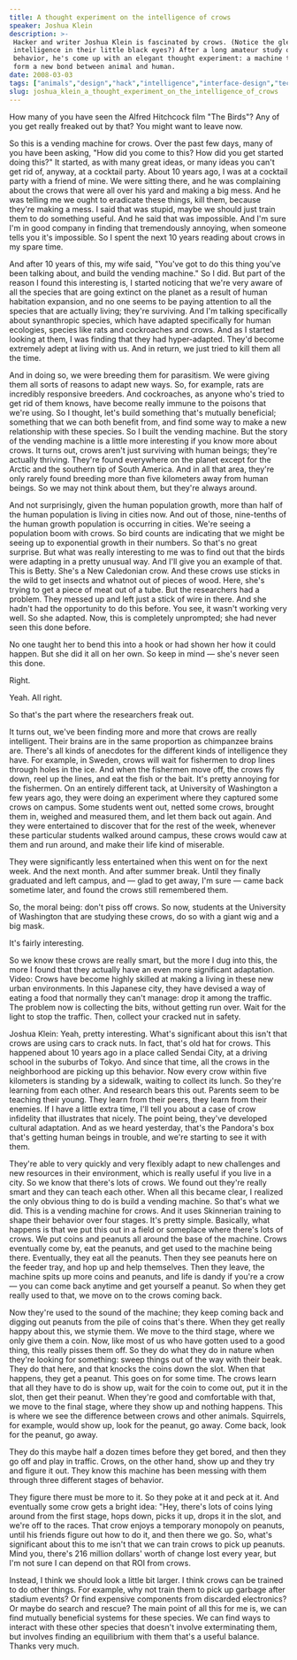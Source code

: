```yaml
---
title: A thought experiment on the intelligence of crows
speaker: Joshua Klein
description: >-
 Hacker and writer Joshua Klein is fascinated by crows. (Notice the gleam of
 intelligence in their little black eyes?) After a long amateur study of corvid
 behavior, he's come up with an elegant thought experiment: a machine that could
 form a new bond between animal and human.
date: 2008-03-03
tags: ["animals","design","hack","intelligence","interface-design","technology"]
slug: joshua_klein_a_thought_experiment_on_the_intelligence_of_crows
---
```


How many of you have seen the Alfred Hitchcock film "The Birds"? Any of you get really
freaked out by that? You might want to leave now.

So this is a vending machine for crows. Over the past few days, many of you have been
asking, "How did you come to this? How did you get started doing this?" It started, as
with many great ideas, or many ideas you can't get rid of, anyway, at a cocktail party.
About 10 years ago, I was at a cocktail party with a friend of mine. We were sitting
there, and he was complaining about the crows that were all over his yard and making a big
mess. And he was telling me we ought to eradicate these things, kill them, because they're
making a mess. I said that was stupid, maybe we should just train them to do something
useful. And he said that was impossible. And I'm sure I'm in good company in finding that
tremendously annoying, when someone tells you it's impossible. So I spent the next 10
years reading about crows in my spare time.

And after 10 years of this, my wife said, "You've got to do this thing you've been talking
about, and build the vending machine." So I did. But part of the reason I found this
interesting is, I started noticing that we're very aware of all the species that are going
extinct on the planet as a result of human habitation expansion, and no one seems to be
paying attention to all the species that are actually living; they're surviving. And I'm
talking specifically about synanthropic species, which have adapted specifically for human
ecologies, species like rats and cockroaches and crows. And as I started looking at them, I
was finding that they had hyper-adapted. They'd become extremely adept at living with us.
And in return, we just tried to kill them all the time.

And in doing so, we were breeding them for parasitism. We were giving them all sorts of
reasons to adapt new ways. So, for example, rats are incredibly responsive breeders. And
cockroaches, as anyone who's tried to get rid of them knows, have become really immune to
the poisons that we're using. So I thought, let's build something that's mutually
beneficial; something that we can both benefit from, and find some way to make a new
relationship with these species. So I built the vending machine. But the story of the
vending machine is a little more interesting if you know more about crows. It turns out,
crows aren't just surviving with human beings; they're actually thriving. They're found
everywhere on the planet except for the Arctic and the southern tip of South America. And
in all that area, they're only rarely found breeding more than five kilometers away from
human beings. So we may not think about them, but they're always around.

And not surprisingly, given the human population growth, more than half of the human
population is living in cities now. And out of those, nine-tenths of the human growth
population is occurring in cities. We're seeing a population boom with crows. So bird
counts are indicating that we might be seeing up to exponential growth in their numbers.
So that's no great surprise. But what was really interesting to me was to find out that the
birds were adapting in a pretty unusual way. And I'll give you an example of that. This is
Betty. She's a New Caledonian crow. And these crows use sticks in the wild to get insects
and whatnot out of pieces of wood. Here, she's trying to get a piece of meat out of a
tube. But the researchers had a problem. They messed up and left just a stick of wire in
there. And she hadn't had the opportunity to do this before. You see, it wasn't working
very well. So she adapted. Now, this is completely unprompted; she had never seen this done
before.

No one taught her to bend this into a hook or had shown her how it could happen. But she
did it all on her own. So keep in mind — she's never seen this done.

Right.

Yeah. All right.

So that's the part where the researchers freak out.

It turns out, we've been finding more and more that crows are really intelligent. Their
brains are in the same proportion as chimpanzee brains are. There's all kinds of anecdotes
for the different kinds of intelligence they have. For example, in Sweden, crows will wait
for fishermen to drop lines through holes in the ice. And when the fishermen move off, the
crows fly down, reel up the lines, and eat the fish or the bait. It's pretty annoying for
the fishermen. On an entirely different tack, at University of Washington a few years ago,
they were doing an experiment where they captured some crows on campus. Some students went
out, netted some crows, brought them in, weighed and measured them, and let them back out
again. And they were entertained to discover that for the rest of the week, whenever these
particular students walked around campus, these crows would caw at them and run around,
and make their life kind of miserable.

They were significantly less entertained when this went on for the next week. And the next
month. And after summer break. Until they finally graduated and left campus, and — glad to
get away, I'm sure — came back sometime later, and found the crows still remembered
them.

So, the moral being: don't piss off crows. So now, students at the University of
Washington that are studying these crows, do so with a giant wig and a big
mask.

It's fairly interesting.

So we know these crows are really smart, but the more I dug into this, the more I found
that they actually have an even more significant adaptation. Video: Crows have become
highly skilled at making a living in these new urban environments. In this Japanese city,
they have devised a way of eating a food that normally they can't manage: drop it among
the traffic. The problem now is collecting the bits, without getting run over. Wait for
the light to stop the traffic. Then, collect your cracked nut in safety.

Joshua Klein: Yeah, pretty interesting. What's significant about this isn't that crows are
using cars to crack nuts. In fact, that's old hat for crows. This happened about 10 years
ago in a place called Sendai City, at a driving school in the suburbs of Tokyo. And since
that time, all the crows in the neighborhood are picking up this behavior. Now every crow
within five kilometers is standing by a sidewalk, waiting to collect its lunch. So they're
learning from each other. And research bears this out. Parents seem to be teaching their
young. They learn from their peers, they learn from their enemies. If I have a little
extra time, I'll tell you about a case of crow infidelity that illustrates that nicely.
The point being, they've developed cultural adaptation. And as we heard yesterday, that's
the Pandora's box that's getting human beings in trouble, and we're starting to see it
with them.

They're able to very quickly and very flexibly adapt to new challenges and new resources
in their environment, which is really useful if you live in a city. So we know that there's
lots of crows. We found out they're really smart and they can teach each other. When all
this became clear, I realized the only obvious thing to do is build a vending machine. So
that's what we did. This is a vending machine for crows. And it uses Skinnerian training
to shape their behavior over four stages. It's pretty simple. Basically, what happens is
that we put this out in a field or someplace where there's lots of crows. We put coins and
peanuts all around the base of the machine. Crows eventually come by, eat the peanuts, and
get used to the machine being there. Eventually, they eat all the peanuts. Then they see
peanuts here on the feeder tray, and hop up and help themselves. Then they leave, the
machine spits up more coins and peanuts, and life is dandy if you're a crow — you can come
back anytime and get yourself a peanut. So when they get really used to that, we move on to
the crows coming back.

Now they're used to the sound of the machine; they keep coming back and digging out
peanuts from the pile of coins that's there. When they get really happy about this, we
stymie them. We move to the third stage, where we only give them a coin. Now, like most of
us who have gotten used to a good thing, this really pisses them off. So they do what they
do in nature when they're looking for something: sweep things out of the way with their
beak. They do that here, and that knocks the coins down the slot. When that happens, they
get a peanut. This goes on for some time. The crows learn that all they have to do is show
up, wait for the coin to come out, put it in the slot, then get their peanut. When they're
good and comfortable with that, we move to the final stage, where they show up and nothing
happens. This is where we see the difference between crows and other animals. Squirrels,
for example, would show up, look for the peanut, go away. Come back, look for the peanut,
go away.

They do this maybe half a dozen times before they get bored, and then they go off and play
in traffic. Crows, on the other hand, show up and they try and figure it out. They know
this machine has been messing with them through three different stages of
behavior.

They figure there must be more to it. So they poke at it and peck at it. And eventually
some crow gets a bright idea: "Hey, there's lots of coins lying around from the first
stage, hops down, picks it up, drops it in the slot, and we're off to the races. That crow
enjoys a temporary monopoly on peanuts, until his friends figure out how to do it, and
then there we go. So, what's significant about this to me isn't that we can train crows to
pick up peanuts. Mind you, there's 216 million dollars' worth of change lost every year,
but I'm not sure I can depend on that ROI from crows.

Instead, I think we should look a little bit larger. I think crows can be trained to do
other things. For example, why not train them to pick up garbage after stadium events? Or
find expensive components from discarded electronics? Or maybe do search and rescue? The
main point of all this for me is, we can find mutually beneficial systems for these
species. We can find ways to interact with these other species that doesn't involve
exterminating them, but involves finding an equilibrium with them that's a useful
balance. Thanks very much.

<!--
ad_duration=3.33
event="TED2008"
external_start_time=0
has_talk_citation=0
intro_duration=11.82
is_subtitle_required="False"
is_talk_featured="True"
language="en"
language_swap="False"
native_language="en"
number_of_related_talks=6
number_of_speakers=1
number_of_subtitled_videos=34
number_of_tags=6
number_of_talk_download_languages=34
number_of_talk_more_resources=0
number_of_talk_recommendations=0
number_of_talks_take_actions=1
post_ad_duration=0.83
published_timestamp="2008-05-13 07:27:00"
recording_date="2008-03-03"
speaker_description="Hacker"
speaker_is_published=1
speaker_name="Joshua Klein"
talk_more_resources=[]
talk_name="A thought experiment on the intelligence of crows"
talks_tags=["animals","design","hack","intelligence","interface-design","technology"]
url_audio="https://download.ted.com/talks/JoshuaKlein_2008.mp3?apikey=acme-roadrunner"
url_photo_speaker="https://pe.tedcdn.com/images/ted/41659_254x191.jpg"
url_photo_talk="https://s3.amazonaws.com/talkstar-photos/uploads/ef10e3bf-51d8-40bc-9fe3-ac474b4a6e0f/JoshuaKlein_2008-embed.jpg"
url_webpage="https://www.ted.com/talks/joshua_klein_a_thought_experiment_on_the_intelligence_of_crows"
video_type_name="TED Stage Talk"
-->